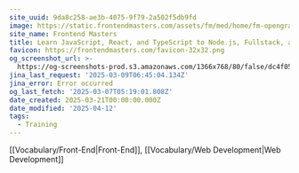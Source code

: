 ```yaml
---
site_uuid: 9da8c258-ae3b-4075-9f79-2a502f5db9fd
image: https://static.frontendmasters.com/assets/fm/med/home/fm-opengraph-v3.jpg
site_name: Frontend Masters
title: Learn JavaScript, React, and TypeScript to Node.js, Fullstack, and Backend
favicon: https://frontendmasters.com/favicon-32x32.png
og_screenshot_url: >-
  https://og-screenshots-prod.s3.amazonaws.com/1366x768/80/false/dc4f05de8d831d24ccb5c744a17e63d3ab6645d0affdbfd763b509b99be6eabc.jpeg
jina_last_request: '2025-03-09T06:45:04.134Z'
jina_error: Error occurred
og_last_fetch: '2025-03-07T05:19:01.808Z'
date_created: 2025-03-21T00:00:00.000Z
date_modified: '2025-04-12'
tags:
  - Training
---
```












































[[Vocabulary/Front-End|Front-End]], [[Vocabulary/Web Development|Web Development]]

